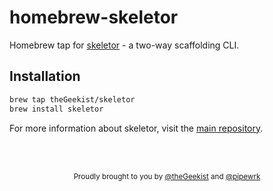 # homebrew-skeletor

Homebrew tap for [skeletor](https://github.com/theGeekist/skeletor) - a two-way scaffolding CLI.

## Installation

```bash
brew tap theGeekist/skeletor
brew install skeletor
```

For more information about skeletor, visit the [main repository](https://github.com/theGeekist/skeletor).

<br>
<br>
<p align="center">
  <sub>
    Proudly brought to you by 
    <a href="https://github.com/theGeekist" target="_blank">@theGeekist</a> and <a href="https://github.com/pipewrk" target="_blank">@pipewrk</a>
  </sub>
</p>
